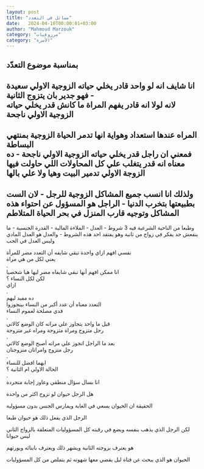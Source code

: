 ```yaml
---
layout: post
title: "مسائل في التعدد"
date:   2024-04-10T00:00:01+03:00
author: "Mahmoud Marzouk"
category: "مرزوقيات"
category: "الأسرة"
---
```



بمناسبة موضوع التعدّد  
-  
انا شايف انه لو واحد قادر يخلي حياته الزوجية الاولي
سعيدة - فهو جدير بان يتزوج الثانية  
لانه لولا انه قادر يفهم المراة ما كانش قدر يخلي حياته
الزوجية الاولي ناجحة  
-  
المراه عندها استعداد وهواية انها تدمر الحياة الزوجية
بمنتهي البساطة  
فمعني ان راجل قدر يخلي حياته الزوجية الاولي ناجحة - ده
معناه انه قدر يتغلب علي كل المحاولات اللي حاولت فيها الزوجة الاولي تدمير
البيت وهيا ولا علي بالها  
-  
ولذلك انا انسب جميع المشاكل الزوجية للرجل - لان الست
بطبيعتها بتخرب الدنيا - الراجل هو المسؤول عن احتواء هذه المشاكل وتوجيه
قارب المنزل في بحر الحياة المتلاطم  
-  
وطبعا من الناحية الشرعية فيه 3 شروط - العدل - الملاءة
المالية - القدرة الجنسية - ما ينفعش حد يفكر في زواج من ثانية وهو يفتقد
احد هذه الشروط - والعدل هو العدل المادي وليس العدل في الحب

نفسي افهم ازاي واحدة تبقي شايفه أن التعدد مضر
للمرأة  
يعني لكل من هي مراة  
.  
انا ممكن افهم أنها تبقي شايفاه مضر ليها هيا
شخصيا  
لكن لكل النساء ؟  
ازاي  
.  
ده مفيد ليهم  
التعدد معناه أن عدد أكبر من النساء بيتجوزوا  
فدي مصلحة لعموم النساء  
.  
قبل ما واحد يتجاوز علي مراته كان الوضع كالاتي  
رجل متزوج ومراة متزوجة ومراه غير متزوجة  
.  
بعد ما الراجل اتجوز علي مراته أصبح الوضع كالاتي  
رجل متزوج وامراتان متزوجتان  
.  
ايهما افضل للنساء  
الحالة الاولي ام الثانية ؟  
.  
انا بسال سؤال منطقي وعاوز إجابة متجردة

هل الرجل حيوان لو تزوج اكثر من واحدة

الحقيقة ان الحيوان يسعي في الغابة ويمارس الجنس بدون
مسؤولية

الرجل الذي يفعل ذلك هو حيوان طبعا

لكن الرجل الذي يذهب بنفسه ويضع في رقبته كل المسؤوليات
المتعلقة بالزواج الثاني ليس حيوانا

هو يعترف بزوجته الثانية ويشهر ذلك ويعترف بابنائه
ويورثهم

الحيوان هو الذي يبحث عن فتاة ليل يقضي معها شهوته ثم
يتملص من كل المسؤوليات
